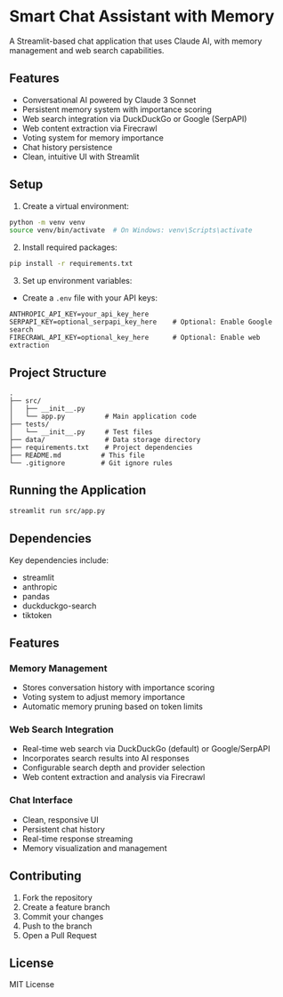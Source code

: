 # Smart Chat Assistant with Memory

A Streamlit-based chat application that uses Claude AI, with memory management and web search capabilities.

## Features

- Conversational AI powered by Claude 3 Sonnet
- Persistent memory system with importance scoring
- Web search integration via DuckDuckGo or Google (SerpAPI)
- Web content extraction via Firecrawl
- Voting system for memory importance
- Chat history persistence
- Clean, intuitive UI with Streamlit

## Setup

1. Create a virtual environment:
```bash
python -m venv venv
source venv/bin/activate  # On Windows: venv\Scripts\activate
```

2. Install required packages:
```bash
pip install -r requirements.txt
```

3. Set up environment variables:
- Create a `.env` file with your API keys:
```
ANTHROPIC_API_KEY=your_api_key_here
SERPAPI_KEY=optional_serpapi_key_here    # Optional: Enable Google search
FIRECRAWL_API_KEY=optional_key_here      # Optional: Enable web extraction
```

## Project Structure

```
.
├── src/
│   ├── __init__.py
│   └── app.py          # Main application code
├── tests/
│   └── __init__.py     # Test files
├── data/               # Data storage directory
├── requirements.txt    # Project dependencies
├── README.md          # This file
└── .gitignore         # Git ignore rules
```

## Running the Application

```bash
streamlit run src/app.py
```

## Dependencies

Key dependencies include:
- streamlit
- anthropic
- pandas
- duckduckgo-search
- tiktoken

## Features

### Memory Management
- Stores conversation history with importance scoring
- Voting system to adjust memory importance
- Automatic memory pruning based on token limits

### Web Search Integration
- Real-time web search via DuckDuckGo (default) or Google/SerpAPI
- Incorporates search results into AI responses
- Configurable search depth and provider selection
- Web content extraction and analysis via Firecrawl

### Chat Interface
- Clean, responsive UI
- Persistent chat history
- Real-time response streaming
- Memory visualization and management

## Contributing

1. Fork the repository
2. Create a feature branch
3. Commit your changes
4. Push to the branch
5. Open a Pull Request

## License

MIT License
